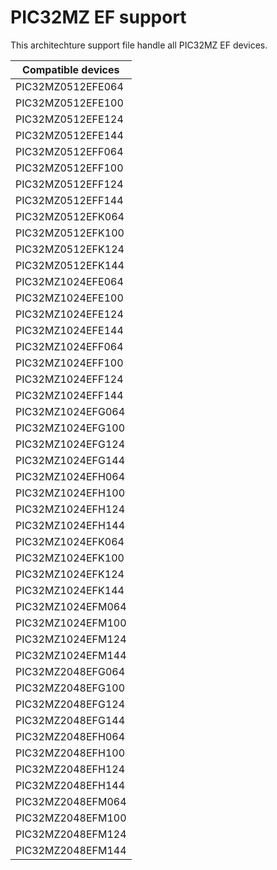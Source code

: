 # PIC32MZ EF support

This architechture support file handle all PIC32MZ EF devices.

|Compatible devices|
|---------|
|PIC32MZ0512EFE064|
|PIC32MZ0512EFE100|
|PIC32MZ0512EFE124|
|PIC32MZ0512EFE144|
|PIC32MZ0512EFF064|
|PIC32MZ0512EFF100|
|PIC32MZ0512EFF124|
|PIC32MZ0512EFF144|
|PIC32MZ0512EFK064|
|PIC32MZ0512EFK100|
|PIC32MZ0512EFK124|
|PIC32MZ0512EFK144|
|PIC32MZ1024EFE064|
|PIC32MZ1024EFE100|
|PIC32MZ1024EFE124|
|PIC32MZ1024EFE144|
|PIC32MZ1024EFF064|
|PIC32MZ1024EFF100|
|PIC32MZ1024EFF124|
|PIC32MZ1024EFF144|
|PIC32MZ1024EFG064|
|PIC32MZ1024EFG100|
|PIC32MZ1024EFG124|
|PIC32MZ1024EFG144|
|PIC32MZ1024EFH064|
|PIC32MZ1024EFH100|
|PIC32MZ1024EFH124|
|PIC32MZ1024EFH144|
|PIC32MZ1024EFK064|
|PIC32MZ1024EFK100|
|PIC32MZ1024EFK124|
|PIC32MZ1024EFK144|
|PIC32MZ1024EFM064|
|PIC32MZ1024EFM100|
|PIC32MZ1024EFM124|
|PIC32MZ1024EFM144|
|PIC32MZ2048EFG064|
|PIC32MZ2048EFG100|
|PIC32MZ2048EFG124|
|PIC32MZ2048EFG144|
|PIC32MZ2048EFH064|
|PIC32MZ2048EFH100|
|PIC32MZ2048EFH124|
|PIC32MZ2048EFH144|
|PIC32MZ2048EFM064|
|PIC32MZ2048EFM100|
|PIC32MZ2048EFM124|
|PIC32MZ2048EFM144|
